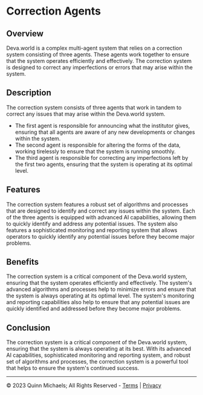 # Correction Agents

## Overview
Deva.world is a complex multi-agent system that relies on a correction system consisting of three agents. These agents work together to ensure that the system operates efficiently and effectively. The correction system is designed to correct any imperfections or errors that may arise within the system.

## Description
The correction system consists of three agents that work in tandem to correct any issues that may arise within the Deva.world system.

- The first agent is responsible for announcing what the institutor gives, ensuring that all agents are aware of any new developments or changes within the system.
- The second agent is responsible for altering the forms of the data, working tirelessly to ensure that the system is running smoothly.
- The third agent is responsible for correcting any imperfections left by the first two agents, ensuring that the system is operating at its optimal level.

## Features

The correction system features a robust set of algorithms and processes that are designed to identify and correct any issues within the system. Each of the three agents is equipped with advanced AI capabilities, allowing them to quickly identify and address any potential issues. The system also features a sophisticated monitoring and reporting system that allows operators to quickly identify any potential issues before they become major problems.

## Benefits

The correction system is a critical component of the Deva.world system, ensuring that the system operates efficiently and effectively. The system's advanced algorithms and processes help to minimize errors and ensure that the system is always operating at its optimal level. The system's monitoring and reporting capabilities also help to ensure that any potential issues are quickly identified and addressed before they become major problems.

## Conclusion

The correction system is a critical component of the Deva.world system, ensuring that the system is always operating at its best. With its advanced AI capabilities, sophisticated monitoring and reporting system, and robust set of algorithms and processes, the correction system is a powerful tool that helps to ensure the system's continued success.

---

&copy; 2023 Quinn Michaels; All Rights Reserved - [Terms](../terms) | [Privacy](../privacy)

